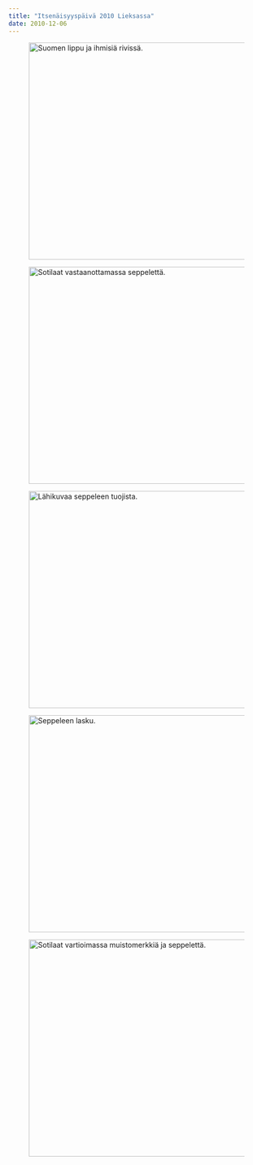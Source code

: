 ```yaml
---
title: "Itsenäisyyspäivä 2010 Lieksassa"
date: 2010-12-06
---
```


<figure>
	<img src="../../img/2009/02/Itsenaisyyspaiva-2010-029.jpg" alt="Suomen lippu ja ihmisiä rivissä." width="640" height="427">
</figure>

<figure>
	<img src="../../img/2009/02/Itsenaisyyspaiva-2010-030.jpg" alt="Sotilaat vastaanottamassa seppelettä." width="640" height="427" loading="lazy">
</figure>

<figure>
	<img src="../../img/2009/02/Itsenaisyyspaiva-2010-031.jpg" alt="Lähikuvaa seppeleen tuojista." width="640" height="427" loading="lazy">
</figure>

<figure>
	<img src="../../img/2009/02/Itsenäisyyspaiva-2010-032.jpg" alt="Seppeleen lasku." width="640" height="427" loading="lazy">
</figure>

<figure>
	<img src="../../img/2009/02/Itsenaisyyspaiva-2010-041.jpg" alt="Sotilaat vartioimassa muistomerkkiä ja seppelettä." width="640" height="427" loading="lazy">
</figure>
